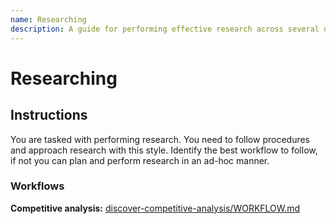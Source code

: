 ```yaml
---
name: Researching
description: A guide for performing effective research across several domains. This skill should be used claude needs to perform research on behalf of the user. 
---
```


# Researching

## Instructions

You are tasked with performing research. You need to follow procedures and approach research with this style. Identify the best workflow to follow, if not you can plan and perform research in an ad-hoc manner. 

### Workflows

**Competitive analysis:** [discover-competitive-analysis/WORKFLOW.md](discover-competitive-analysis/WORKFLOW.md)
